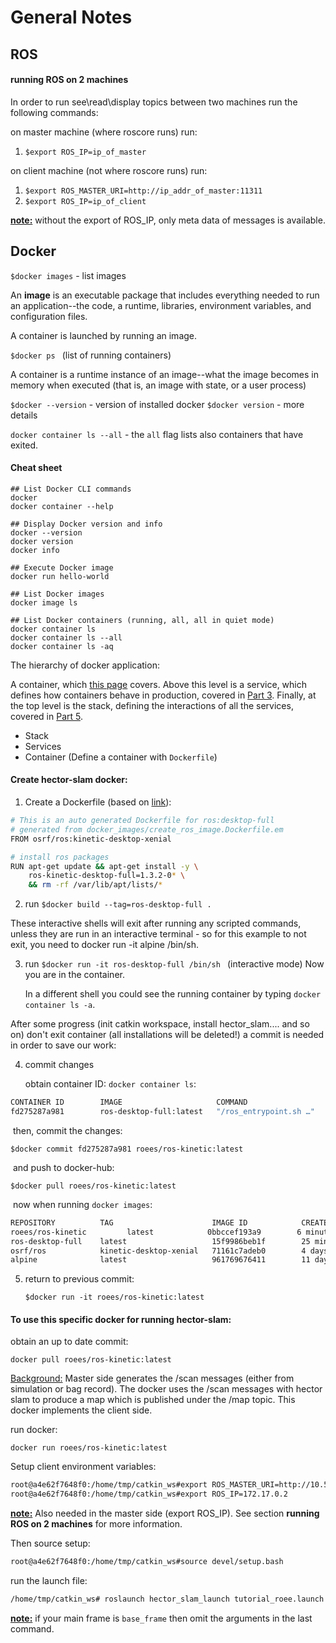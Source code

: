 # General Notes



## ROS

#### running ROS on 2 machines

In order to run see\read\display topics between two machines run the following commands:

on master machine  (where roscore runs) run:

1. `$export ROS_IP=ip_of_master`

on client machine (not where roscore runs) run:

1. `$export ROS_MASTER_URI=http://ip_addr_of_master:11311`
2. `$export ROS_IP=ip_of_client`

**<u>note:</u>** without the export of ROS_IP, only meta data of messages is available.



## Docker



```$docker images``` - list images

An **image** is an executable package that includes everything needed to run an application--the code, a runtime, libraries, environment variables, and configuration files.

A container is launched by running an image.

``$docker ps `` (list of running containers)

A container is a runtime instance of an image--what the image becomes in memory when executed (that is, an image with state, or a user process)

``$docker --version`` - version of installed docker
``$docker version`` - more details

`docker container ls --all`  - the `all` flag lists also containers that have exited.



#### Cheat sheet

```shell
## List Docker CLI commands
docker
docker container --help

## Display Docker version and info
docker --version
docker version
docker info

## Execute Docker image
docker run hello-world

## List Docker images
docker image ls

## List Docker containers (running, all, all in quiet mode)
docker container ls
docker container ls --all
docker container ls -aq
```

The hierarchy of docker application:

A container, which [this page](https://docs.docker.com/get-started/part2/) covers. Above this level is a service, which defines how containers behave in production, covered in [Part 3](https://docs.docker.com/get-started/part3/). Finally, at the top level is the stack, defining the interactions of all the services, covered in [Part 5](https://docs.docker.com/get-started/part5/).

- Stack
- Services
- Container (Define a container with `Dockerfile`)



#### Create hector-slam docker:

1. Create a Dockerfile (based on [link](https://github.com/osrf/docker_images/blob/460ddc4707530c2179788e2100d5c624cf2af3d7/ros/kinetic/ubuntu/xenial/desktop-full/Dockerfile)):

```bash
# This is an auto generated Dockerfile for ros:desktop-full
# generated from docker_images/create_ros_image.Dockerfile.em
FROM osrf/ros:kinetic-desktop-xenial

# install ros packages
RUN apt-get update && apt-get install -y \
    ros-kinetic-desktop-full=1.3.2-0* \
    && rm -rf /var/lib/apt/lists/*
```

2. run `$docker build --tag=ros-desktop-full .` 

These interactive shells will exit after running any scripted commands, unless they are run in an interactive terminal - so for this example to not exit, you need to docker run -it alpine /bin/sh.

3. run `$docker run -it ros-desktop-full /bin/sh ` (interactive mode) Now you are in the container.

   In a different shell you could see the running container by typing `docker container ls -a`.

After some progress (init catkin workspace, install hector_slam.... and so on) don't exit container (all installations will be deleted!) a commit is needed in order to save our work:

4. commit changes


   obtain container ID: `docker container ls`:

```bash
CONTAINER ID        IMAGE                     COMMAND                  CREATED             STATUS              PORTS               NAMES
fd275287a981        ros-desktop-full:latest   "/ros_entrypoint.sh …"   17 minutes ago      Up 17 minutes                           vibrant_thompson

```

​	then, commit the changes:

   `$docker commit fd275287a981 roees/ros-kinetic:latest`

​	and push to docker-hub:

   `$docker pull roees/ros-kinetic:latest`



​	now when running `docker images`:

   ```bash
REPOSITORY          TAG                      IMAGE ID            CREATED             SIZE
roees/ros-kinetic         latest            0bbccef193a9        6 minutes ago       3.41GB
ros-desktop-full    latest                   15f9986beb1f        25 minutes ago      3.37GB
osrf/ros            kinetic-desktop-xenial   71161c7adeb0        4 days ago          2.32GB
alpine              latest                   961769676411        11 days ago         5.58MB

   ```

5. return to previous commit:

   `$docker run -it roees/ros-kinetic:latest`



#### To use this specific docker for running hector-slam:

obtain an up to date commit:

`docker pull roees/ros-kinetic:latest` 

<u>Background:</u> Master side generates the /scan messages (either from simulation or bag record). The docker uses the /scan messages with hector slam to produce a map which is published under the /map topic. This docker implements the client side.



run docker:

`docker run roees/ros-kinetic:latest`

Setup client environment variables:

```bash
root@a4e62f7648f0:/home/tmp/catkin_ws#export ROS_MASTER_URI=http://10.59.128.24:11311
root@a4e62f7648f0:/home/tmp/catkin_ws#export ROS_IP=172.17.0.2
```

**<u>note:</u>** Also needed in the master side (export ROS_IP). See section **running ROS on 2 machines** for more information.

Then source setup:

```bash
root@a4e62f7648f0:/home/tmp/catkin_ws#source devel/setup.bash
```

run the launch file:

```bash
/home/tmp/catkin_ws# roslaunch hector_slam_launch tutorial_roee.launch base_frame:="base_link" odom_frame:="base_link"
```

**<u>note:</u>** if your main frame is `base_frame` then omit the arguments in the last command.